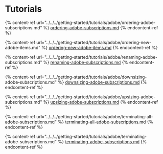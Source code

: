 # Tutorials

{% content-ref url="../../../getting-started/tutorials/adobe/ordering-adobe-subscriptions.md" %}
[ordering-adobe-subscriptions.md](../../../getting-started/tutorials/adobe/ordering-adobe-subscriptions.md)
{% endcontent-ref %}

{% content-ref url="../../../getting-started/tutorials/adobe/ordering-new-adobe-items.md" %}
[ordering-new-adobe-items.md](../../../getting-started/tutorials/adobe/ordering-new-adobe-items.md)
{% endcontent-ref %}

{% content-ref url="../../../getting-started/tutorials/adobe/renaming-adobe-subscriptions.md" %}
[renaming-adobe-subscriptions.md](../../../getting-started/tutorials/adobe/renaming-adobe-subscriptions.md)
{% endcontent-ref %}

{% content-ref url="../../../getting-started/tutorials/adobe/downsizing-adobe-subscriptions.md" %}
[downsizing-adobe-subscriptions.md](../../../getting-started/tutorials/adobe/downsizing-adobe-subscriptions.md)
{% endcontent-ref %}

{% content-ref url="../../../getting-started/tutorials/adobe/upsizing-adobe-subscriptions.md" %}
[upsizing-adobe-subscriptions.md](../../../getting-started/tutorials/adobe/upsizing-adobe-subscriptions.md)
{% endcontent-ref %}

{% content-ref url="../../../getting-started/tutorials/adobe/terminating-all-adobe-subscriptions.md" %}
[terminating-all-adobe-subscriptions.md](../../../getting-started/tutorials/adobe/terminating-all-adobe-subscriptions.md)
{% endcontent-ref %}

{% content-ref url="../../../getting-started/tutorials/adobe/terminating-adobe-subscriptions.md" %}
[terminating-adobe-subscriptions.md](../../../getting-started/tutorials/adobe/terminating-adobe-subscriptions.md)
{% endcontent-ref %}
